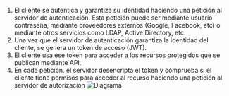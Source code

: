 1. El cliente se autentica y garantiza su identidad haciendo una petición al servidor de autenticación. Esta petición puede ser mediante usuario contraseña, mediante proveedores externos (Google, Facebook, etc) o mediante otros servicios como LDAP, Active Directory, etc.
2. Una vez que el servidor de autenticación garantiza la identidad del cliente, se genera un token de acceso (JWT).
3. El cliente usa ese token para acceder a los recursos protegidos que se publican mediante API.
4. En cada petición, el servidor desencripta el token y comprueba si el cliente tiene permisos para acceder al recurso haciendo una petición al servidor de autorización
![Diagrama]([https://blog.softtek.com/hs-fs/hubfs/jwtexplanation.png?width=600&name=jwtexplanation.png](https://github.com/x1n4px/Trabajo-Grupo-SII/blob/main/Codigos-Utiles/Imagenes-Aux/jwtexplanation.png))
